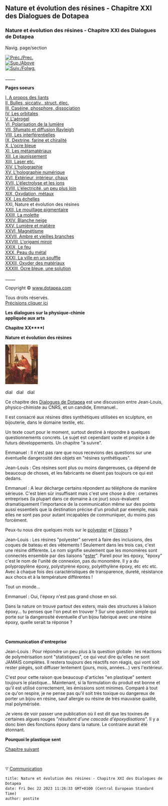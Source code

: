 ## Nature et évolution des résines - Chapitre XXI des Dialogues de Dotapea
### Nature et évolution des résines - Chapitre XXI des Dialogues de Dotapea
 Navig. page/section

[![Préc./Prec.](_derived/back_cmp_themenoir010_back.gif)](chap20echelles.html)  
[![Sup./Above](_derived/up_cmp_themenoir010_up.gif)](dialoguesdotapea.html)  
[![Suiv./Folwg.](_derived/next_cmp_themenoir010_next.gif)](chap22mouillage.html)

\_\_\_\_\_

**Pages soeurs**

[I, A propos des liants](chap01liants.html)  
[II, Bulles, siccativ., struct. élec.](chap02bullessiccativation.html)  
[III, Caséine, phosphore, dissociation](chap03caseine.html)  
[IV, Les orbitales](chap04orbitales.html)  
[V, L'aérogel](chap05aerogel.html)  
[VI, Polarisation de la lumière](chap06polaris.html)  
[VII, Sfumato et diffusion Rayleigh](chap07rayleigh.html)  
[VIII, Les interférentielles](chap08interferences.html)  
[IX, Dextrine, farine et chiralité](chap09dextrine.html)  
[X, L'ocre bleue](chap10ocrebleue.html)  
[XI, Les métamatériaux](chap11metamateriaux.html)  
[XII, Le jaunissement](chap12jaunissement.html)  
[XIII, Laser etc.](chap13laser.html)  
[XIV, L'holographie](chap14holographie.html)  
[XV, L'holographie numérique](chap15holographienum.html)  
[XVI, Extérieur, intérieur, chaux](chap16interieurexterieurchaux.html)  
[XVII, L'électrolyse et les ions](chap17electrolyseions.html)  
[XVIII, L'électricité, un peu plus loin](chap18electriciteplusloin.html)  
[XIX, Oxydation, métaux](chap19oxydationsmetaux.html)  
[XX, Les échelles](chap20echelles.html)  
XXI, Nature et évolution des résines  
[XXII, Le mouillage pigmentaire](chap22mouillage.html)  
[XXIII, La molette](chap23molette.html)  
[XXIV, Blanche neige](chap24blancheneige.html)  
[XXV, Lumière et matière](chap25lumiereetmatiere.html)  
[XXVI, Magnétisme](chap26magnetisme.html)  
[XXVII, Ambre et vieilles branches](chap27ambre.html)  
[XXVIII, L'origami miroir](chap28origamimiroir.html)  
[XXIX, Le feu](chap29feu.html)  
[XXX, Peau du métal](chap30peaudumetal.html)  
[XXXI, La ville en un souffle](chap31bellastock.html)  
[XXXII, Oxyder des matériaux](chap32oxydermateriaux.html)  
[XXXIII, Ocre bleue, une solution](chap33ocrebleuesimulation.html)

\_\_\_\_\_

Copyright © www.dotapea.com

Tous droits réservés.  
[Précisions cliquer ici](droitscopie.html)

**Les dialogues sur la physique-chimie  
appliquée aux arts**

**Chapitre XX****I**

**Nature et évolution des résines**

[![](images/chap00cornelissavantvw.jpg)](dialoguesdotapea.html#notecornelis)

dial   dial   dial

Ce chapitre des [Dialogues de Dotapea](dialoguesdotapea.html) est une discussion entre Jean-Louis, physico-chimiste au CNRS, et un candide, Emmanuel..

Il est consacré aux résines dites synthétiques utilisées en sculpture, en bijouterie, dans le domaine textile, etc.

Un texte court pour le moment, surtout destiné à répondre à quelques questionnements concrets. Le sujet est cependant vaste et propice à de futurs développements. Un chapitre "à suivre".

Emmanuel : Il n'est pas rare que nous recevions des questions sur une éventuelle dangerosité des objets en "résines synthétiques".

Jean-Louis : Ces résines sont plus ou moins dangereuses, ça dépend de beaucoup de choses, et les fabricants ne disent pas toujours ce qui est dedans.

Emmanuel : A leur décharge certains répondent au téléphone de manière sérieuse. C'est bien sûr insuffisant mais c'est une chose à dire : certaines entreprises (la plupart dans ce domaine à ce jour) sous-évaluent dramatiquement l'importance de la communication même sur des points aussi essentiels que la destination précise d'un produit par exemple, mais elles ne sont pas pour autant incapables de communiquer, du moins pas forcément.

Peux-tu nous dire quelques mots sur le [polyester](polyester.html) et [l'époxy](epoxy.html) ?

Jean-Louis : Les résines "polyester" servent à faire des inclusions, des coques de bateau et des vêtements ! Seulement dans les trois cas, c'est une résine différente. Le nom signifie seulement que les monomères sont connectés ensemble par des liaisons "[ester](ester.html)". Pareil pour les époxy, "époxy" c'est le nom de l'unité de connexion, pas du monomère. Il y a du polypropylène époxy, polystyrène époxy, polyéthylène époxy, etc etc etc. Avec à chaque fois des caractéristiques de transparence, dureté, résistance aux chocs et à la température différentes !

Tout un monde...

Emmanuel : Oui, l'époxy n'est pas grand chose en soi.

Dans la nature on trouve partout des esters, mais des structures à liaison époxy... tu penses que l'on peut en trouver ? Sur une question simple qui porte sur la dangerosité éventuelle d'un bijou fabriqué avec une résine époxy, quelle serait ta réponse ?

 

**Communication d'entreprise**

Jean-Louis : Pour répondre un peu plus à la question globale : les réactions de polymérisation sont "statistiques", ce qui veut dire qu'elles ne sont JAMAIS complètes. Il restera toujours des réactifs non réagis, qui vont soit rester piégés, soit diffuser lentement (jours, mois, années...) vers l'extérieur.

C'est pour cette raison que beaucoup d'articles "en plastique" sentent toujours le plastique... Maintenant, si la formulation du produit est bonne et qu'il est utilisé correctement, les émissions sont minimes. Comparé à tout ce qu'on respire, je ne pense pas qu'il soit très toxique ou dangereux de porter un bijou en résine, sauf allergie ou résine de très mauvaise qualité, mal polymérisée.

Je viens de voir passer une publication où il est dit que les toxines de certaines algues rouges "_résultent d'une cascade d'époxydisations_". Il y a donc bien des fonctions époxy dans la nature. Le contraire aurait été étonnant.

**Pourquoi le plastique sent**

[Chapitre suivant](chap22mouillage.html)



 ![](images/transparent122x1.gif)

![](images/flechebas.gif) [Communication](http://www.artrealite.com/annonceurs.htm)
```
title: Nature et évolution des résines - Chapitre XXI des Dialogues de Dotapea
date: Fri Dec 22 2023 11:26:33 GMT+0100 (Central European Standard Time)
author: postite
```
